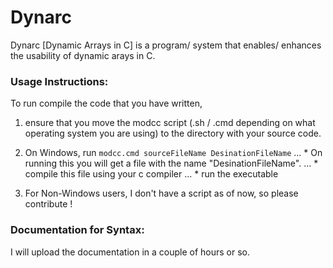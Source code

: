 # Dynarc
Dynarc [Dynamic Arrays in C] is a program/ system that enables/ enhances the usability of dynamic arays in C.

### Usage Instructions:
  To run compile the code that you have written,
  1. ensure that you move the modcc script (.sh / .cmd depending on what operating system you are using)
     to the directory with your source code.
     
  2. On Windows, run ```modcc.cmd sourceFileName DesinationFileName```
  ... * On running this you will get a file with the name "DesinationFileName".
  ... * compile this file using your c compiler
  ... * run the executable
     
  3. For Non-Windows users, I don't have a script as of now, so please contribute !
  
  
### Documentation for Syntax:
  I will upload the documentation in a couple of hours or so.
